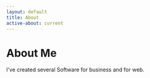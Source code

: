 ```yaml
---
layout: default
title: About
active-about: current
---
```

About Me
========

I've created several Software for business and for web. 



